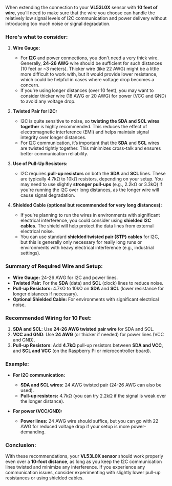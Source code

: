 When extending the connection to your **VL53L0X** sensor with **10 feet of wire**, you'll need to make sure that the wire you choose can handle the relatively low signal levels of I2C communication and power delivery without introducing too much noise or signal degradation.

### Here's what to consider:

1. **Wire Gauge:**
   - For **I2C** and power connections, you don't need a very thick wire. Generally, **24-26 AWG** wire should be sufficient for such distances (10 feet or ~3 meters). Thicker wire (like 22 AWG) might be a little more difficult to work with, but it would provide lower resistance, which could be helpful in cases where voltage drop becomes a concern.
   - If you're using longer distances (over 10 feet), you may want to consider thicker wire (18 AWG or 20 AWG) for power (VCC and GND) to avoid any voltage drop.

2. **Twisted Pair for I2C:**
   - I2C is quite sensitive to noise, so **twisting the SDA and SCL wires together** is highly recommended. This reduces the effect of electromagnetic interference (EMI) and helps maintain signal integrity over longer distances.
   - For I2C communication, it’s important that the **SDA** and **SCL** wires are twisted tightly together. This minimizes cross-talk and ensures better communication reliability.

3. **Use of Pull-Up Resistors:**
   - I2C requires **pull-up resistors** on both the **SDA** and **SCL** lines. These are typically 4.7kΩ to 10kΩ resistors, depending on your setup. You may need to use slightly **stronger pull-ups** (e.g., 2.2kΩ or 3.3kΩ) if you're running the I2C over long distances, as the longer wire will cause signal degradation.
   
4. **Shielded Cable (optional but recommended for very long distances):**
   - If you're planning to run the wires in environments with significant electrical interference, you could consider using **shielded I2C cables**. The shield will help protect the data lines from external electrical noise.
   - You can use standard **shielded twisted pair (STP) cables** for I2C, but this is generally only necessary for really long runs or environments with heavy electrical interference (e.g., industrial settings).

### Summary of Required Wire and Setup:
- **Wire Gauge:** 24-26 AWG for I2C and power lines.
- **Twisted Pair:** For the **SDA** (data) and **SCL** (clock) lines to reduce noise.
- **Pull-up Resistors:** 4.7kΩ to 10kΩ on **SDA** and **SCL** (lower resistance for longer distances if necessary).
- **Optional Shielded Cable:** For environments with significant electrical noise.

### Recommended Wiring for 10 Feet:
1. **SDA and SCL**: Use **24-26 AWG twisted pair wire** for SDA and SCL.
2. **VCC and GND**: Use **24 AWG** (or thicker if needed) for power lines (VCC and GND).
3. **Pull-up Resistors**: Add **4.7kΩ** pull-up resistors between **SDA and VCC**, and **SCL and VCC** (on the Raspberry Pi or microcontroller board).

### Example:

- **For I2C communication:**
  - **SDA and SCL wires:** 24 AWG twisted pair (24-26 AWG can also be used).
  - **Pull-up resistors:** 4.7kΩ (you can try 2.2kΩ if the signal is weak over the longer distance).
  
- **For power (VCC/GND):**
  - **Power lines:** 24 AWG wire should suffice, but you can go with 22 AWG for reduced voltage drop if your setup is more power-demanding.

### Conclusion:
With these recommendations, your **VL53L0X sensor** should work properly even over a **10-foot distance**, as long as you keep the I2C communication lines twisted and minimize any interference. If you experience any communication issues, consider experimenting with slightly lower pull-up resistances or using shielded cables.